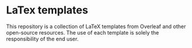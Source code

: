 # LaTex templates

This repository is a collection of LaTeX templates from Overleaf and other open-source resources. The use of each template is solely the responsibility of the end user.